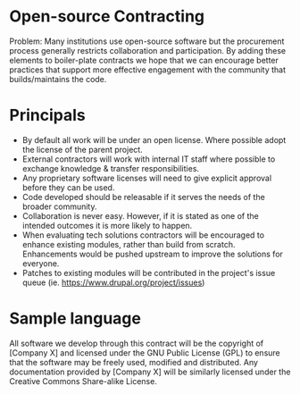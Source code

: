 # Open-source Contracting

Problem: Many institutions use open-source software but the procurement process generally restricts collaboration and participation. By adding these elements to boiler-plate contracts we hope that we can encourage better practices that support more effective engagement with the community that builds/maintains the code.

# Principals
- By default all work will be under an open license. Where possible adopt the license of the parent project. 
- External contractors will work with internal IT staff where possible to exchange knowledge & transfer responsibilities.
- Any proprietary software licenses will need to give explicit approval before they can be used.
- Code developed should be releasable if it serves the needs of the broader community.
- Collaboration is never easy. However, if it is stated as one of the intended outcomes it is more likely to happen.
- When evaluating tech solutions contractors will be encouraged to enhance existing modules, rather than build from scratch. Enhancements would be pushed upstream to improve the solutions for everyone.
- Patches to existing modules will be contributed in the project's issue queue (ie. https://www.drupal.org/project/issues)

# Sample language

All software we develop through this contract will be the copyright of [Company X] and licensed under the GNU Public License (GPL) to ensure that the software may be freely used, modified and distributed. Any documentation provided by [Company X] will be similarly licensed under the Creative Commons Share-alike License.
